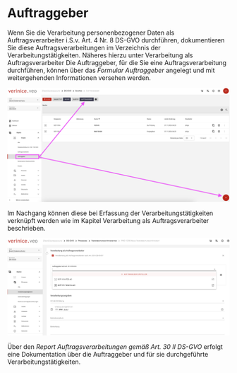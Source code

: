 <!-- © 2024 The Project Contributors - see AUTHORS.txt -->
# Auftraggeber

Wenn Sie die Verarbeitung personenbezogener Daten als Auftragsverarbeiter i.S.v. Art. 4 Nr. 8 DS-GVO durchführen, dokumentieren Sie diese Auftragsverarbeitungen im Verzeichnis der
Verarbeitungstätigkeiten. Näheres hierzu unter Verarbeitung als Auftragsverarbeiter
Die Auftraggeber, für die Sie eine Auftragsverarbeitung durchführen, können über das *Formular Auftraggeber* angelegt und mit weitergehenden Informationen versehen werden.

![Auftraggeber](/assets/domain-ds-gvo/Bild22.png) 

Im Nachgang können diese bei Erfassung der Verarbeitungstätigkeiten verknüpft werden wie im Kapitel Verarbeitung als Auftragsverarbeiter beschrieben.

![Auftraggeber](/assets/domain-ds-gvo/Bild22a.png) 

Über den *Report Auftragsverarbeitungen gemäß Art. 30 II DS-GVO* erfolgt eine Dokumentation über die Auftraggeber und für sie durchgeführte Verarbeitungstätigkeiten.
